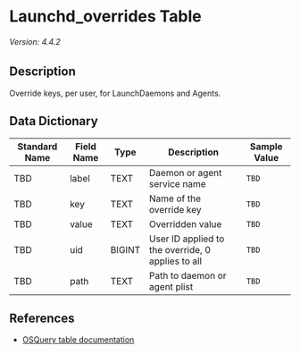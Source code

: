 # Launchd_overrides Table
###### Version: 4.4.2

## Description
Override keys, per user, for LaunchDaemons and Agents.

## Data Dictionary
|Standard Name|Field Name|Type|Description|Sample Value|
|---|---|---|---|---|
|TBD|label|TEXT|Daemon or agent service name|`TBD`|
|TBD|key|TEXT|Name of the override key|`TBD`|
|TBD|value|TEXT|Overridden value|`TBD`|
|TBD|uid|BIGINT|User ID applied to the override, 0 applies to all|`TBD`|
|TBD|path|TEXT|Path to daemon or agent plist|`TBD`|

## References
* [OSQuery table documentation](https://osquery.io/schema/current#launchd_overrides)
